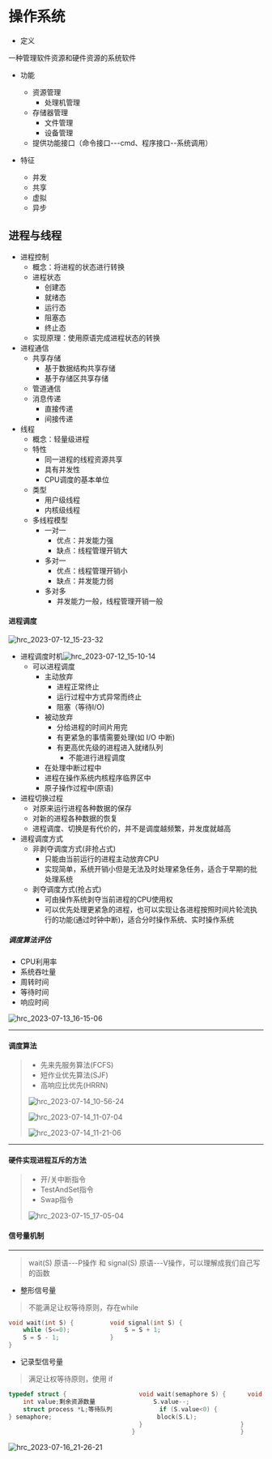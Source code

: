 # 操作系统

- 定义

一种管理软件资源和硬件资源的系统软件

- 功能
  - 资源管理
    - 处理机管理
  - 存储器管理
    - 文件管理
    - 设备管理
  - 提供功能接口（命令接口---cmd、程序接口--系统调用）
  
- 特征
  - 并发
  - 共享
  - 虚拟
  - 异步

## 进程与线程

- 进程控制
  - 概念：将进程的状态进行转换
  - 进程状态
    - 创建态
    - 就绪态
    - 运行态
    - 阻塞态
    - 终止态
  -	实现原理：使用原语完成进程状态的转换
- 进程通信
  - 共享存储
    - 基于数据结构共享存储
    - 基于存储区共享存储
  - 管道通信
  - 消息传递
    - 直接传递
    - 间接传递
- 线程
  - 概念：轻量级进程
  - 特性
    - 同一进程的线程资源共享
    - 具有并发性
    - CPU调度的基本单位
  - 类型
    - 用户级线程
    - 内核级线程
  - 多线程模型
    - 一对一
      - 优点：并发能力强
      - 缺点：线程管理开销大
    - 多对一
      - 优点：线程管理开销小
      - 缺点：并发能力弱
    - 多对多
      - 并发能力一般，线程管理开销一般

#### 进程调度

![hrc_2023-07-12_15-23-32](操作系统/hrc_2023-07-12_15-23-32-1689148129049.png)

- 进程调度时机![hrc_2023-07-12_15-10-14](操作系统/hrc_2023-07-12_15-10-14.png)
     - 可以进程调度
        - 主动放弃
          - 进程正常终止
          - 运行过程中方式异常而终止
          - 阻塞（等待I/O)
        - 被动放弃
          - 分给进程的时间片用完
          - 有更紧急的事情需要处理(如 I/O 中断)
          - 有更高优先级的进程进入就绪队列
            - 不能进行进程调度
        - 在处理中断过程中
        - 进程在操作系统内核程序临界区中
        - 原子操作过程中(原语)
- 进程切换过程
  - 对原来运行进程各种数据的保存
  - 对新的进程各种数据的恢复
  - 进程调度、切换是有代价的，并不是调度越频繁，并发度就越高
- 进程调度方式
  - 非剥夺调度方式(非抢占式)
    - 只能由当前运行的进程主动放弃CPU
    - 实现简单，系统开销小但是无法及时处理紧急任务，适合于早期的批处理系统
  - 剥夺调度方式(抢占式)
    - 可由操作系统剥夺当前进程的CPU使用权
    - 可以优先处理更紧急的进程，也可以实现让各进程按照时间片轮流执行的功能(通过时钟中断)，适合分时操作系统、实时操作系统

##### 调度算法评估

- CPU利用率
- 系统吞吐量
- 周转时间
- 等待时间
- 响应时间

![hrc_2023-07-13_16-15-06](操作系统/hrc_2023-07-13_16-15-06.png)

-----------

#### 调度算法

> - 先来先服务算法(FCFS)
> - 短作业优先算法(SJF)
> - 高响应比优先(HRRN)
>
> ![hrc_2023-07-14_10-56-24](操作系统/hrc_2023-07-14_10-56-24.png)
>
> ![hrc_2023-07-14_11-07-04](操作系统/hrc_2023-07-14_11-07-04.png)
>
> ![hrc_2023-07-14_11-21-06](操作系统/hrc_2023-07-14_11-21-06.png)

-----

#### 硬件实现进程互斥的方法

> - 开/关中断指令
> - TestAndSet指令
> - Swap指令
>
> ![hrc_2023-07-15_17-05-04](操作系统/hrc_2023-07-15_17-05-04.png)

#### 信号量机制

---

> wait(S) 原语---P操作 和 signal(S) 原语---V操作，可以理解成我们自己写的函数

- 整形信号量

> 不能满足让权等待原则，存在while

```c
void wait(int S) {			void signal(int S) { 
    while (S<=0);				S = S + 1;
    S = S - 1;				}
}							
```

- 记录型信号量

> 满足让权等待原则，使用 if

```c
typedef struct {					void wait(semaphore S) {      void signal(semaphore S) {
    int value;剩余资源数量				S.value--;						S.value++;
    struct process *L;等待队列	           if (S.value<0) {				if (S.value>=0) {
} semaphore;						     block(S.L);					wakeup(S.L);
    								}							}
               					  }								}
```

![hrc_2023-07-16_21-26-21](操作系统/hrc_2023-07-16_21-26-21.png)

